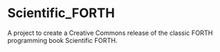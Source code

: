 # Scientific_FORTH
A project to create a Creative Commons release of the classic FORTH programming book Scientific FORTH.
